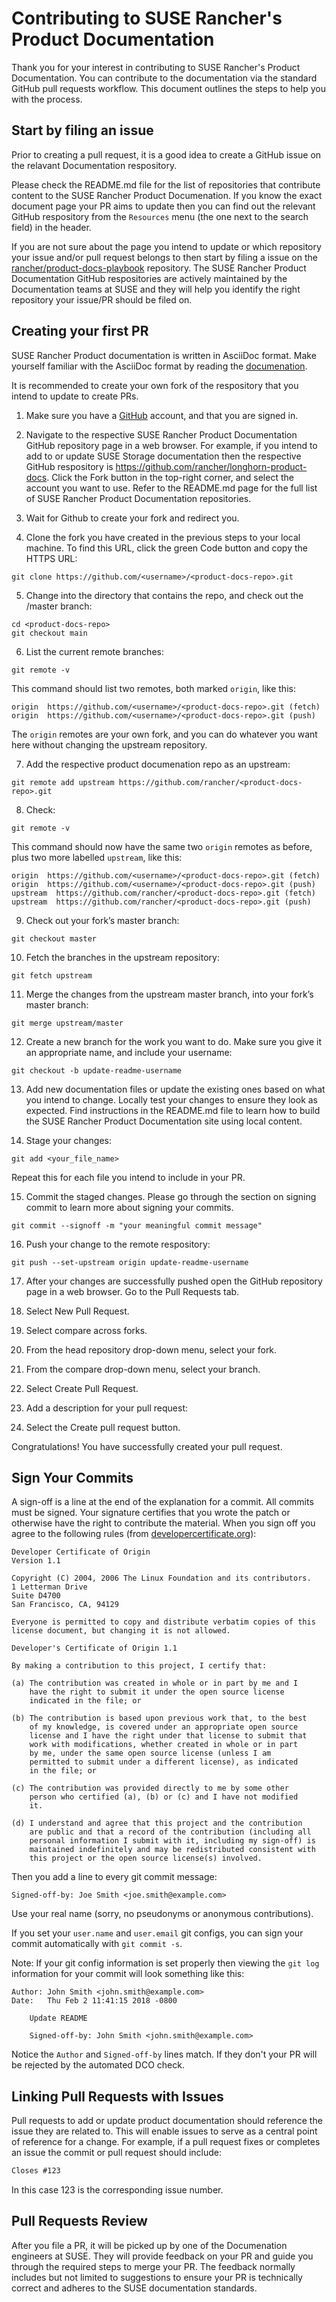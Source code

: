 # Contributing to SUSE Rancher's Product Documentation

Thank you for your interest in contributing to SUSE Rancher's Product Documentation. You can contribute to the documentation via the standard GitHub pull requests workflow. This document outlines the steps to help you with the process.

## Start by filing an issue

Prior to creating a pull request, it is a good idea to create a GitHub issue on the relavant Documentation respository. 

Please check the README.md file for the list of repositories that contribute content to the SUSE Rancher Product Documenation. If you know the exact document page your PR aims to update then you can find out the relevant GitHub respository from the `Resources` menu (the one next to the search field) in the header.

If you are not sure about the page you intend to update or which repository your issue and/or pull request belongs to then start by filing a issue on the [rancher/product-docs-playbook](https://github.com/rancher/product-docs-playbook) repository. The SUSE Rancher Product Documentation GitHub respositories are  actively maintained by the Documentation teams at SUSE and they will help you identify the right repository your issue/PR should be filed on.


## Creating your first PR

SUSE Rancher Product documentation is written in AsciiDoc format. Make yourself familiar with the AsciiDoc format by reading the [documenation](https://docs.asciidoctor.org/asciidoc/latest/).

It is recommended to create your own fork of the respository that you intend to update to create PRs. 

1. Make sure you have a [GitHub](https://github.com/) account, and that you are signed in.

2. Navigate to the respective SUSE Rancher Product Documentation GitHub repository page in a web browser. For example, if you intend to add to or update SUSE Storage documentation then the respective GitHub respository is https://github.com/rancher/longhorn-product-docs. Click the Fork button in the top-right corner, and select the account you want to use. Refer to the README.md page for the full list of SUSE Rancher Product Documentation repositories.

3. Wait for Github to create your fork and redirect you.

4. Clone the fork you have created in the previous steps to your local machine. To find this URL, click the green Code button and copy the HTTPS URL:

```
git clone https://github.com/<username>/<product-docs-repo>.git
```

5. Change into the directory that contains the repo, and check out the /master branch:

```
cd <product-docs-repo>
git checkout main
```

6. List the current remote branches:

```
git remote -v
```

This command should list two remotes, both marked `origin`, like this:

```
origin  https://github.com/<username>/<product-docs-repo>.git (fetch)
origin  https://github.com/<username>/<product-docs-repo>.git (push)
```

The `origin` remotes are your own fork, and you can do whatever you want here without changing the upstream repository.

7. Add the respective product documenation repo as an upstream:

```
git remote add upstream https://github.com/rancher/<product-docs-repo>.git
```

8. Check:

```
git remote -v
```

This command should now have the same two `origin` remotes as before, plus two more labelled `upstream`, like this:


```
origin  https://github.com/<username>/<product-docs-repo>.git (fetch)
origin  https://github.com/<username>/<product-docs-repo>.git (push)
upstream  https://github.com/rancher/<product-docs-repo>.git (fetch)
upstream  https://github.com/rancher/<product-docs-repo>.git (push)
```

9. Check out your fork’s master branch:

```
git checkout master
```

10. Fetch the branches in the upstream repository:

```
git fetch upstream
```

11. Merge the changes from the upstream master branch, into your fork’s master branch:

```
git merge upstream/master
```

12. Create a new branch for the work you want to do. Make sure you give it an appropriate name, and include your username:

```
git checkout -b update-readme-username
```

13. Add new documentation files or update the existing ones based on what you intend to change. Locally test your changes to ensure they look as expected. Find instructions in the README.md file to learn how to build the SUSE Rancher Product Documentation site using local content.

14. Stage your changes:

```
git add <your_file_name>
```

Repeat this for each file you intend to include in your PR.

15. Commit the staged changes. Please go through the section on signing commit to learn more about signing your commits.

```
git commit --signoff -m "your meaningful commit message"
```

16. Push your change to the remote respository:

```
git push --set-upstream origin update-readme-username
```

17. After your changes are successfully pushed open the GitHub repository page in a web browser. Go to the Pull Requests tab.

18. Select New Pull Request.

19. Select compare across forks.

20. From the head repository drop-down menu, select your fork.

21. From the compare drop-down menu, select your branch.

22. Select Create Pull Request.

23. Add a description for your pull request:

24. Select the Create pull request button.

Congratulations! You have successfully created your pull request.

## Sign Your Commits

A sign-off is a line at the end of the explanation for a commit.
All commits must be signed. Your signature certifies that you wrote the patch
or otherwise have the right to contribute the material. When you sign off you
agree to the following rules
(from [developercertificate.org](https://developercertificate.org/)):

```
Developer Certificate of Origin
Version 1.1

Copyright (C) 2004, 2006 The Linux Foundation and its contributors.
1 Letterman Drive
Suite D4700
San Francisco, CA, 94129

Everyone is permitted to copy and distribute verbatim copies of this
license document, but changing it is not allowed.

Developer's Certificate of Origin 1.1

By making a contribution to this project, I certify that:

(a) The contribution was created in whole or in part by me and I
    have the right to submit it under the open source license
    indicated in the file; or

(b) The contribution is based upon previous work that, to the best
    of my knowledge, is covered under an appropriate open source
    license and I have the right under that license to submit that
    work with modifications, whether created in whole or in part
    by me, under the same open source license (unless I am
    permitted to submit under a different license), as indicated
    in the file; or

(c) The contribution was provided directly to me by some other
    person who certified (a), (b) or (c) and I have not modified
    it.

(d) I understand and agree that this project and the contribution
    are public and that a record of the contribution (including all
    personal information I submit with it, including my sign-off) is
    maintained indefinitely and may be redistributed consistent with
    this project or the open source license(s) involved.
```

Then you add a line to every git commit message:

    Signed-off-by: Joe Smith <joe.smith@example.com>

Use your real name (sorry, no pseudonyms or anonymous contributions).

If you set your `user.name` and `user.email` git configs, you can sign your
commit automatically with `git commit -s`.

Note: If your git config information is set properly then viewing the `git log`
information for your commit will look something like this:

```
Author: John Smith <john.smith@example.com>
Date:   Thu Feb 2 11:41:15 2018 -0800

    Update README

    Signed-off-by: John Smith <john.smith@example.com>
```

Notice the `Author` and `Signed-off-by` lines match. If they don't your PR will
be rejected by the automated DCO check.

## Linking Pull Requests with Issues

Pull requests to add or update product documentation should reference the issue they are related to. This will enable issues to serve as a central point of reference for a change. For example, if a pull request fixes or completes an issue the commit or pull request should include:

```md
Closes #123
```

In this case 123 is the corresponding issue number.

## Pull Requests Review

After you file a PR, it will be picked up by one of the Documenation engineers at SUSE. They will provide feedback on your PR and guide you through the required steps to merge your PR. The feedback normally includes but not limited to suggestions to ensure your PR is technically correct and adheres to the SUSE documentation standards.
